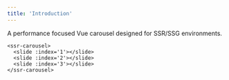```yaml
---
title: 'Introduction'
---
```


A performance focused Vue carousel designed for SSR/SSG environments.

<ssr-carousel>
  <slide :index='1'></slide>
  <slide :index='2'></slide>
  <slide :index='3'></slide>
</ssr-carousel>

```vue
<ssr-carousel>
  <slide :index='1'></slide>
  <slide :index='2'></slide>
  <slide :index='3'></slide>
</ssr-carousel>
```
